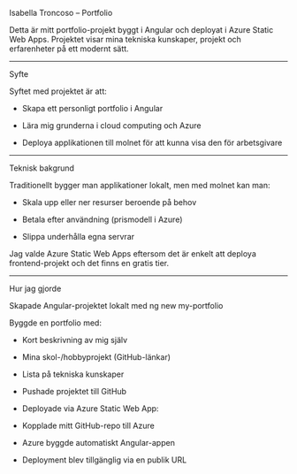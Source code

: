  Isabella Troncoso – Portfolio

Detta är mitt portfolio-projekt byggt i Angular och deployat i Azure Static Web Apps. Projektet visar mina tekniska kunskaper, projekt och erfarenheter på ett modernt sätt.

------------------------------------------------------------------------------------------
 
Syfte

Syftet med projektet är att:

- Skapa ett personligt portfolio i Angular

- Lära mig grunderna i cloud computing och Azure

- Deploya applikationen till molnet för att kunna visa den för arbetsgivare

------------------------------------------------------------------------------------------

Teknisk bakgrund

Traditionellt bygger man applikationer lokalt, men med molnet kan man:

- Skala upp eller ner resurser beroende på behov

- Betala efter användning (prismodell i Azure)

- Slippa underhålla egna servrar

Jag valde Azure Static Web Apps eftersom det är enkelt att deploya frontend-projekt och det finns en gratis tier.

------------------------------------------------------------------------------------------

Hur jag gjorde

Skapade Angular-projektet lokalt med ng new my-portfolio

Byggde en portfolio med:

- Kort beskrivning av mig själv

- Mina skol-/hobbyprojekt (GitHub-länkar)

- Lista på tekniska kunskaper

- Pushade projektet till GitHub

- Deployade via Azure Static Web App:

- Kopplade mitt GitHub-repo till Azure

- Azure byggde automatiskt Angular-appen

- Deployment blev tillgänglig via en publik URL